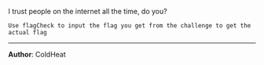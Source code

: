 I trust people on the internet all the time, do you?

<!-- Written by ColdHeat -->

`Use flagCheck to input the flag you get from the challenge to get the actual flag`

---
**Author**: ColdHeat